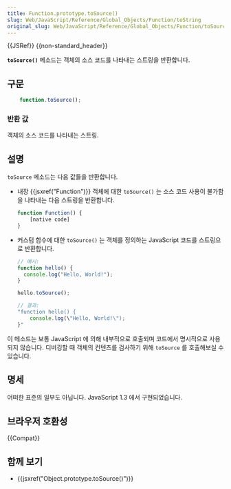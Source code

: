 ```yaml
---
title: Function.prototype.toSource()
slug: Web/JavaScript/Reference/Global_Objects/Function/toString
original_slug: Web/JavaScript/Reference/Global_Objects/Function/toSource
---
```


{{JSRef}} {{non-standard_header}}

**`toSource()`** 메소드는 객체의 소스 코드를 나타내는 스트링을 반환합니다.

## 구문

```js
    function.toSource();
```

### 반환 값

객체의 소스 코드를 나타내는 스트링.

## 설명

`toSource` 메소드는 다음 값들을 반환합니다.

- 내장 {{jsxref("Function")}} 객체에 대한 `toSource()` 는 소스 코드 사용이 불가함을 나타내는 다음 스트링을 반환합니다.

  ```js
  function Function() {
      [native code]
  }
  ```

- 커스텀 함수에 대한 `toSource()` 는 객체를 정의하는 JavaScript 코드를 스트링으로 반환합니다.

  ```js
  // 예시:
  function hello() {
    console.log("Hello, World!");
  }

  hello.toSource();
  ```

  ```js
  // 결과:
  "function hello() {
      console.log(\"Hello, World!\");
  }"
  ```

이 메소드는 보통 JavaScript 에 의해 내부적으로 호출되며 코드에서 명시적으로 사용되지 않습니다. 디버깅할 때 객체의 컨텐츠를 검사하기 위해 `toSource` 를 호출해보실 수 있습니다.

## 명세

어떠한 표준의 일부도 아닙니다. JavaScript 1.3 에서 구현되었습니다.

## 브라우저 호환성

{{Compat}}

## 함께 보기

- {{jsxref("Object.prototype.toSource()")}}
